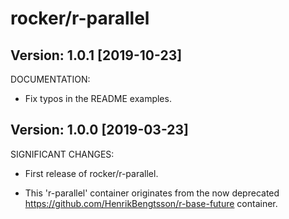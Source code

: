 rocker/r-parallel
=================

## Version: 1.0.1 [2019-10-23]

DOCUMENTATION:

 * Fix typos in the README examples.
 

## Version: 1.0.0 [2019-03-23]

SIGNIFICANT CHANGES:

 * First release of rocker/r-parallel.

 * This 'r-parallel' container originates from the now deprecated
   https://github.com/HenrikBengtsson/r-base-future container.
   
